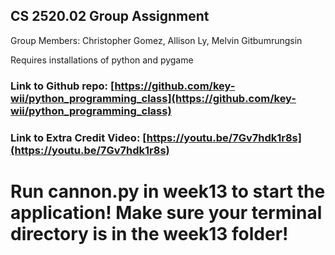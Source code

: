 ## CS 2520.02 Group Assignment
Group Members: Christopher Gomez, Allison Ly, Melvin Gitbumrungsin

Requires installations of python and pygame

### Link to Github repo: [https://github.com/key-wii/python_programming_class](https://github.com/key-wii/python_programming_class)

### Link to Extra Credit Video: [https://youtu.be/7Gv7hdk1r8s](https://youtu.be/7Gv7hdk1r8s)

# Run cannon.py in week13 to start the application! Make sure your terminal directory is in the week13 folder!
